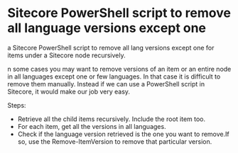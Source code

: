 # Sitecore PowerShell script to remove all language versions except one
a Sitecore PowerShell script to remove all lang versions except one for items under a Sitecore node recursively.

n some cases you may want to remove versions of an item or an entire node in all languages except one or few languages. In that case it is difficult to remove them manually. Instead if we can use a PowerShell script in Sitecore, it would make our job very easy.

Steps:
*  Retrieve all the child items recursively. Include the root item too.
*  For each item, get all the versions in all languages.
*  Check if the language version retrieved is the one you want to remove.If so, use the Remove-ItemVersion to remove that particular version.
